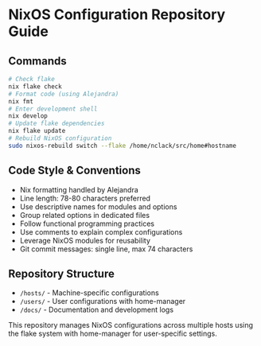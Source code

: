 # NixOS Configuration Repository Guide

## Commands
```bash
# Check flake
nix flake check
# Format code (using Alejandra)
nix fmt
# Enter development shell
nix develop
# Update flake dependencies
nix flake update
# Rebuild NixOS configuration
sudo nixos-rebuild switch --flake /home/nclack/src/home#hostname
```

## Code Style & Conventions
- Nix formatting handled by Alejandra
- Line length: 78-80 characters preferred
- Use descriptive names for modules and options
- Group related options in dedicated files
- Follow functional programming practices
- Use comments to explain complex configurations
- Leverage NixOS modules for reusability
- Git commit messages: single line, max 74 characters

## Repository Structure
- `/hosts/` - Machine-specific configurations
- `/users/` - User configurations with home-manager
- `/docs/` - Documentation and development logs

This repository manages NixOS configurations across multiple hosts using the flake system with home-manager for user-specific settings.